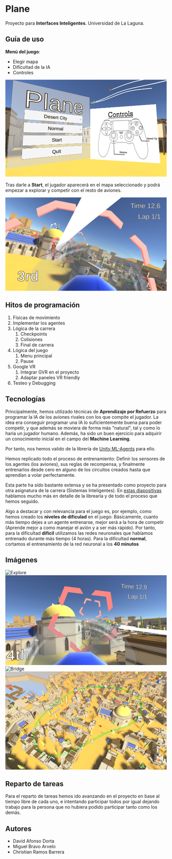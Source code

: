 # Plane
Proyecto para **Interfaces Inteligentes**. Universidad de La Laguna.

## Guía de uso

**Menú del juego**:
* Elegir mapa
* Dificultad de la IA
* Controles

![Menu](img/p6.PNG)

Tras darle a **Start**, el jugador aparecerá en el mapa seleccionado y podrá empezar a explorar y competir con el resto de aviones.

![Explore](img/p1.PNG)

## Hitos de programación

1. Físicas de movimiento
2. Implementar los agentes
3. Lógica de la carrera
    1. Checkpoints
    2. Colisiones
    3. Final de carrera
4. Lógica del juego
    1. Menu principal
    2. Pause
5. Google VR
    1. Integrar GVR en el proyecto
    2. Adaptar paneles VR friendly
6. Testeo y Debugging

## Tecnologías

Principalmente, hemos utilizado técnicas de **Aprendizaje por Refuerzo** para programar la IA de los aviones rivales con los que compite el jugador. La idea era conseguir programar una IA lo suficientemente buena para poder competir, y que además se moviera de forma más "natural", tal y como lo haría un jugador humano. Además, ha sido un buen ejercicio para adquirir un conocimiento inicial en el campo del **Machine Learning**.

Por tanto, nos hemos valido de la librería de [Unity ML-Agents](https://unity3d.com/machine-learning/) para ello.

Hemos replicado todo el proceso de entrenamiento: Definir los sensores de los agentes (los aviones), sus reglas de recompensa, y finalmente entrenarlos desde cero en alguno de los circuitos creados hasta que aprendían a volar perfectamente.

Esta parte ha sido bastante extensa y se ha presentado como proyecto para otra asignatura de la carrera (Sistemas Inteligentes). En [estas diapositivas](https://docs.google.com/presentation/d/1Fdk0-GMTNlRGTxtGA2b4uJ2YyxJdg4rt-31qGQZ7Ly8/edit?usp=sharing) hablamos mucho más en detalle de la librearía y de todo el proceso que hemos seguido.

Algo a destacar y con relevancia para el juego es, por ejemplo, como hemos creado los **niveles de dificulad** en el juego: Básicamente, cuanto más tiempo dejes a un agente entrenarse, mejor será a la hora de competir (Aprende mejor a como manejar el avión y a ser más rápido). Por tanto, para la dificultad **dificil** utilizamos las redes neuronales que habíamos entrenado durante más tiempo (4 horas). Para la dificultad **normal**, cortamos el entrenamiento de la red neuronal a los **40 minutos**

## Imágenes

![Explore](img/g1.gif)
![Game start](img/p4.PNG)
![Bridge](img/g2.gif)
![Bird view](img/p5.PNG)

## Reparto de tareas

Para el reparto de tareas hemos ido avanzando en el proyecto en base al tiempo libre de cada uno, e intentando participar todos por igual dejando trabajo para la persona que no hubiera podido participar tanto como los demás.

## Autores

* David Afonso Dorta
* Miguel Bravo Arvelo
* Christian Ramos Barrera
